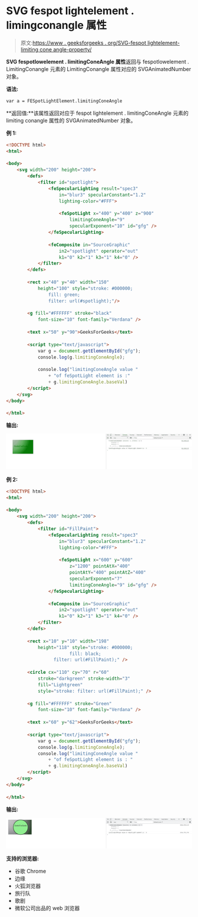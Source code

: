 # SVG fespot lightelement . limingconangle 属性

> 原文:[https://www . geeksforgeeks . org/SVG-fespot lightelement-limiting cone angle-property/](https://www.geeksforgeeks.org/svg-fespotlightelement-limitingconeangle-property/)

**SVG fespotlowelement . limitingConeAngle 属性**返回与 fespotlowelement . LimitingConangle 元素的 LimitingConangle 属性对应的 SVGAnimatedNumber 对象。

**语法:**

```html
var a = FESpotLightElement.limitingConeAngle
```

**返回值:**该属性返回对应于 fespot lightelement . limitingConeAngle 元素的 limiting conangle 属性的 SVGAnimatedNumber 对象。

**例 1:**

```html
<!DOCTYPE html>
<html>

<body>
    <svg width="200" height="200">
        <defs>
            <filter id="spotlight">
                <feSpecularLighting result="spec3" 
                    in="blur3" specularConstant="1.2" 
                    lighting-color="#FFF">

                    <feSpotLight x="400" y="400" z="900"
                        limitingConeAngle="9" 
                        specularExponent="10" id="gfg" />
                </feSpecularLighting>

                <feComposite in="SourceGraphic" 
                    in2="spotlight" operator="out" 
                    k1="0" k2="1" k3="1" k4="0" />
            </filter>
        </defs>

        <rect x="40" y="40" width="150" 
            height="100" style="stroke: #000000; 
                fill: green; 
                filter: url(#spotlight);"/>

        <g fill="#FFFFFF" stroke="black" 
            font-size="10" font-family="Verdana" />

        <text x="50" y="90">GeeksForGeeks</text>

        <script type="text/javascript">
            var g = document.getElementById("gfg");
            console.log(g.limitingConeAngle);

            console.log("limitingConeAngle value "
                + "of feSpotLight element is :" 
                + g.limitingConeAngle.baseVal)
        </script>
    </svg>
</body>

</html>
```

**输出:**

![](img/c95492fee4ee56bf68ed6655be4c78f7.png)

**例 2:**

```html
<!DOCTYPE html>
<html>

<body>
    <svg width="200" height="200">
        <defs>
            <filter id="FillPaint">
                <feSpecularLighting result="spec3" 
                    in="blur3" specularConstant="1.2" 
                    lighting-color="#FFF">

                    <feSpotLight x="600" y="600" 
                        z="1200" pointAtX="400" 
                        pointAtY="400" pointAtZ="400"
                        specularExponent="7" 
                        limitingConeAngle="9" id="gfg" />
                </feSpecularLighting>

                <feComposite in="SourceGraphic" 
                    in2="spotlight" operator="out" 
                    k1="0" k2="1" k3="1" k4="0" />
            </filter>
        </defs>

        <rect x="10" y="10" width="198" 
            height="118" style="stroke: #000000; 
                        fill: black; 
                  filter: url(#FillPaint);" />

        <circle cx="110" cy="70" r="60" 
            stroke="darkgreen" stroke-width="3" 
            fill="Lightgreen"
            style="stroke: filter: url(#FillPaint);" />

        <g fill="#FFFFFF" stroke="Green" 
            font-size="10" font-family="Verdana" />

        <text x="60" y="62">GeeksForGeeks</text>

        <script type="text/javascript">
            var g = document.getElementById("gfg");
            console.log(g.limitingConeAngle);
            console.log("limitingConeAngle value "
                + "of feSpotLight element is : "
                + g.limitingConeAngle.baseVal)
        </script>
    </svg>
</body>

</html>
```

**输出:**

![](img/f1fed1354322290577557c47c14d45b4.png)

**支持的浏览器:**

*   谷歌 Chrome
*   边缘
*   火狐浏览器
*   旅行队
*   歌剧
*   微软公司出品的 web 浏览器